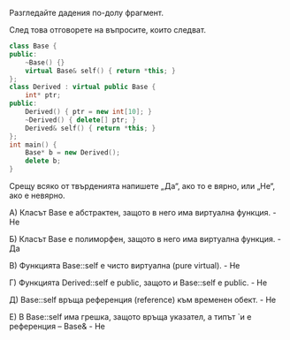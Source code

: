 Разгледайте дадения по-долу фрагмент.

След това отговорете на въпросите, които следват.
```c++
class Base {
public:
	~Base() {}
	virtual Base& self() { return *this; }
};
class Derived : virtual public Base {
	int* ptr;
public:
	Derived() { ptr = new int[10]; }
	~Derived() { delete[] ptr; }
	Derived& self() { return *this; }
};
int main() {
	Base* b = new Derived();
	delete b;
}
```

Срещу всяко от твърденията напишете „Да“, ако то е вярно, или „Не“, ако е невярно.

А) Класът Base е абстрактен, защото в него има виртуална функция. - Не

Б) Класът Base е полиморфен, защото в него има виртуална функция. - Да

В) Функцията Base::self е чисто виртуална (pure virtual). - Не

Г) Функцията Derived::self е public, защото и Base::self е public. - Не

Д) Base::self връща референция (reference) към временен обект. - Не

Е) В Base::self има грешка, защото връща указател, а типът `и е референция – Base& - Не